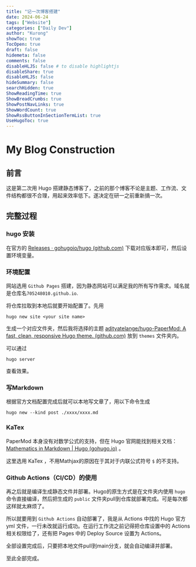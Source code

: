 ```yaml
---
title: "记一次博客搭建"
date: 2024-06-24
tags: ["Website"]
categories: ["Daily Dev"]
author: "Kurong"
showToc: true
TocOpen: true
draft: false
hidemeta: false
comments: false
disableHLJS: false # to disable highlightjs
disableShare: true
disableHLJS: false
hideSummary: false
searchHidden: true
ShowReadingTime: true
ShowBreadCrumbs: true
ShowPostNavLinks: true
ShowWordCount: true
ShowRssButtonInSectionTermList: true
UseHugoToc: true
---
```


# My Blog Construction

## 前言

这是第二次用 Hugo 搭建静态博客了，之前的那个博客不论是主题、工作流、文件结构都很不合理，用起来效率低下。遂决定在研一之前重新搞一次。



## 完整过程

### hugo 安装

在官方的 [Releases · gohugoio/hugo (github.com)](https://github.com/gohugoio/hugo/releases) 下载对应版本即可，然后设置环境变量。



### 环境配置

网站选用 ` Github Pages ` 搭建，因为静态网站可以满足我的所有写作需求。域名就是仓库名`705248010.github.io`.

将仓库拉取到本地后就要开始配置了。先用

```
hugo new site <your site name>
```

生成一个对应文件夹，然后我将选择的主题 [adityatelange/hugo-PaperMod: A fast, clean, responsive Hugo theme. (github.com)](https://github.com/adityatelange/hugo-PaperMod) 放到 `themes` 文件夹内。

可以通过

```
hugo server
```

查看效果。



###  写Markdown

根据官方文档配置完成后就可以本地写文章了，用以下命令生成

```
hugo new --kind post ./xxxx/xxxx.md
```



### KaTex

PaperMod 本身没有对数学公式的支持，但在 Hugo 官网能找到相关文档：[Mathematics in Markdown | Hugo (gohugo.io)](https://gohugo.io/content-management/mathematics/) 。

这里选用 KaTex ，不用Mathjax的原因在于其对于内联公式符号 `$` 的不支持。



### Github Actions（CI/CD）的使用

再之后就是编译生成静态文件并部署。Hugo的原生方式是在文件夹内使用 `hugo` 命令直接编译，然后把生成的 `public` 文件夹pull到仓库就部署完成。可是每次都这样就太麻烦了。

所以就要用到 `Github Actions` 自动部署了，我是从 Actions 中找的 Hugo 官方 yml 文件，一行未改就运行成功。在运行工作流之前记得把仓库设置中的 Actions 相关权限给了，还有把 Pages 中的 Deploy Source 设置为 Actions。

全部设置完成后，只要把本地文件pull到main分支，就会自动编译并部署。

至此全部完成。
